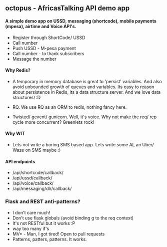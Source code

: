 ## octopus - AfricasTalking API demo app

#### A simple demo app on USSD, messaging (shortcode), mobile payments (mpesa), airtime and Voice API's.

- Register through ShortCode/ USSD
- Call number
- Push USSD - M-pesa payment
- Call number - to thank subscribers
- Message the number


#### Why Redis?

- A temporary in memory database is great to 'persist' variables. And also avoid unbounded growth of 
    queues and variables. Its easy to reason about persistence in Redis, its a data structure server. And 
      we love data structures! :D

- RQ. We use RQ as an ORM to redis, nothing fancy here.
- Twisted/ gevent/ gunicorn. Well, it's voice. Why not make the req/ rep cycle more concurrent? Greenlets rock!


#### Why WIT

- Lets not write a boring SMS based app. Lets write some AI, an Uber/ Waze on SMS maybe :)


#### API endpoints

- /api/shortcode/callback/
- /api/ussd/callback/
- /api/voice/callback/
- /api/messaging/dlr/callback/


### Flask and REST anti-patterns?

- I don't care much!
- Don't use flask globals (avoid binding g to the req context)
- It's not RESTful but it works :P
- way too many if's
- MV* - Man, I got tired! Open to pull requests
- Patterns, patters, patterns. It works.
